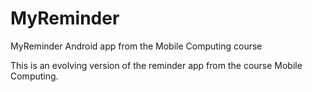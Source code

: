 # MyReminder
MyReminder Android app from the Mobile Computing course

This is an evolving version of the reminder app from the course Mobile Computing.
